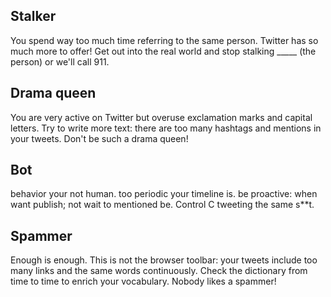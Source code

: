 ## Stalker
You spend way too much time referring to the same person. Twitter has so much more to offer! Get out into the real world and stop stalking _____ (the person) or we'll call 911.

## Drama queen
You are very active on Twitter but overuse exclamation marks and capital letters. Try to write more text: there are too many hashtags and mentions in your tweets. Don't be such a drama queen!

## Bot
behavior your not human. too periodic your timeline is. be proactive: when want publish; not wait to mentioned be. Control C tweeting the same s**t.

## Spammer
Enough is enough. This is not the browser toolbar: your tweets include too many links and the same words continuously. Check the dictionary from time to time to enrich your vocabulary. Nobody likes a spammer!